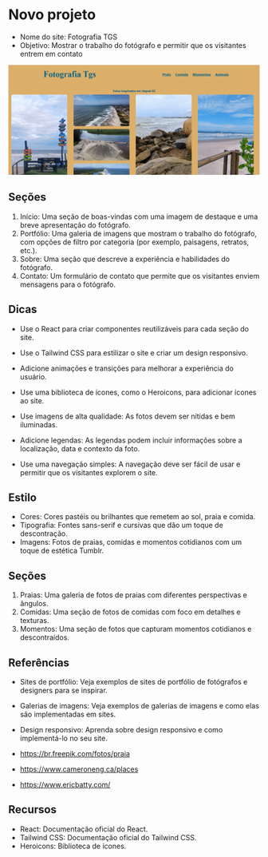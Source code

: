 # Novo projeto

- Nome do site: Fotografia TGS
- Objetivo: Mostrar o trabalho do fotógrafo e permitir que os visitantes entrem em contato

<img src="/public/imgs/FotografiaTgs.png"></img>

## Seções

1. Início: Uma seção de boas-vindas com uma imagem de destaque e uma breve apresentação do fotógrafo.
2. Portfólio: Uma galeria de imagens que mostram o trabalho do fotógrafo, com opções de filtro por categoria (por exemplo, paisagens, retratos, etc.).
3. Sobre: Uma seção que descreve a experiência e habilidades do fotógrafo.
4. Contato: Um formulário de contato que permite que os visitantes enviem mensagens para o fotógrafo.

## Dicas

- Use o React para criar componentes reutilizáveis para cada seção do site.
- Use o Tailwind CSS para estilizar o site e criar um design responsivo.
- Adicione animações e transições para melhorar a experiência do usuário.
- Use uma biblioteca de ícones, como o Heroicons, para adicionar ícones ao site.

- Use imagens de alta qualidade: As fotos devem ser nítidas e bem iluminadas.
- Adicione legendas: As legendas podem incluir informações sobre a localização, data e contexto da foto.
- Use uma navegação simples: A navegação deve ser fácil de usar e permitir que os visitantes explorem o site.

## Estilo

- Cores: Cores pastéis ou brilhantes que remetem ao sol, praia e comida.
- Tipografia: Fontes sans-serif e cursivas que dão um toque de descontração.
- Imagens: Fotos de praias, comidas e momentos cotidianos com um toque de estética Tumblr.

## Seções

1. Praias: Uma galeria de fotos de praias com diferentes perspectivas e ângulos.
2. Comidas: Uma seção de fotos de comidas com foco em detalhes e texturas.
3. Momentos: Uma seção de fotos que capturam momentos cotidianos e descontraídos.

## Referências

- Sites de portfólio: Veja exemplos de sites de portfólio de fotógrafos e designers para se inspirar.
- Galerias de imagens: Veja exemplos de galerias de imagens e como elas são implementadas em sites.
- Design responsivo: Aprenda sobre design responsivo e como implementá-lo no seu site.

- https://br.freepik.com/fotos/praia
- https://www.cameroneng.ca/places
- https://www.ericbatty.com/

## Recursos

- React: Documentação oficial do React.
- Tailwind CSS: Documentação oficial do Tailwind CSS.
- Heroicons: Biblioteca de ícones.
